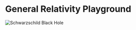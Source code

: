 # General Relativity Playground

![Schwarzschild Black Hole](https://github.com/Yachim/grplayground/assets/37026021/0b544cec-1d29-4ccd-9b80-c39d59bf671b)
